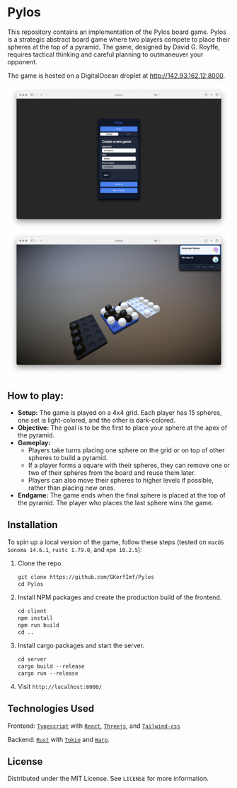 # Pylos

This repository contains an implementation of the Pylos board game. Pylos is a strategic abstract board game where two players compete to place their spheres at the top of a pyramid. The game, designed by David G. Royffe, requires tactical thinking and careful planning to outmaneuver your opponent.

The game is hosted on a DigitalOcean droplet at http://142.93.162.12:8000.

<p align="center">
  <img src="https://raw.githubusercontent.com/GKerfImf/Pylos/main/resources/screenshot_main.png" width="500"/>
  <img src="https://raw.githubusercontent.com/GKerfImf/Pylos/main/resources/screenshot_game.png" width="500"/>
</p>

## How to play:

- **Setup:** The game is played on a 4x4 grid. Each player has 15 spheres, one set is light-colored, and the other is dark-colored.
- **Objective:** The goal is to be the first to place your sphere at the apex of the pyramid.
- **Gameplay:**
  - Players take turns placing one sphere on the grid or on top of other spheres to build a pyramid.
  - If a player forms a square with their spheres, they can remove one or two of their spheres from the board and reuse them later.
  - Players can also move their spheres to higher levels if possible, rather than placing new ones.
- **Endgame:** The game ends when the final sphere is placed at the top of the pyramid. The player who places the last sphere wins the game.

## Installation

To spin up a local version of the game, follow these steps (tested on `macOS Sonoma 14.6.1`, `rustc 1.79.0`, and `npm 10.2.5`):

1. Clone the repo.
   ```
   git clone https://github.com/GKerfImf/Pylos
   cd Pylos
   ```
2. Install NPM packages and create the production build of the frontend.
   ```
   cd client
   npm install
   npm run build
   cd ..
   ```
3. Install cargo packages and start the server.
   ```
   cd server
   cargo build --release
   cargo run --release
   ```
4. Visit `http://localhost:8000/`

## Technologies Used

Frontend: [`Typescript`](https://www.typescriptlang.org/) with [`React`](https://react.dev/), [`Threejs`](https://threejs.org/), and [`Tailwind-css`](https://tailwindcss.com/)

Backend: [`Rust`](https://www.rust-lang.org/) with [`Tokio`](https://tokio.rs/) and [`Warp`](https://github.com/seanmonstar/warp).

## License

Distributed under the MIT License. See `LICENSE` for more information.
